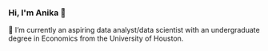 ### Hi, I'm Anika 👋


🔭 I’m currently an aspiring data analyst/data scientist with an undergraduate degree in Economics from the University of Houston. 

